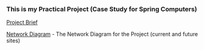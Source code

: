 ### This is my Practical Project (Case Study for Spring Computers)

[Project Brief](./Brief.md/)<br>

[Network Diagram](https://viewer.diagrams.net/?tags=%7B%7D&highlight=0000ff&edit=_blank&layers=1&nav=1&title=Assignment-Network#R7Z1Zc5s6FMc%2FjWfah3oQYn3M2naaNrn17TR5ylAj20ww8gV566e%2FwkYYJGJjzBaHTGdqBMi2%2Fj%2BOzjla3INX09Vn35pNvmMbuT1Zslc9eN2TZaDIci%2F8J9nrbYmuRQVj37Gji3YFA%2BcvigqlqHTu2ChIXUgwdokzSxcOseehIUmVWb6Pl%2BnLRthNv%2BvMGiOhYDC0XLH0t2OTybbUUKVd%2BRfkjCfsnYEUnZla7OKoIJhYNl4miuBND175GJPtq%2BnqCrlh47F22d53%2B8rZ%2BIP5yCN5bphIRPtXvVvd%2FhOYX%2FW%2FV9qj9c%2BnqJaF5c6jLxx9WLJmLUA%2F9yx8OV2NQ4n7QycY4v4QT2dzgvzg2fLs5xnyndkE%2BZYb9GfDHrwMXhAZht9fogcTMnXpS0BfzrDj0btuFvRDB1GZbQUTZEfXjhzXvcIu9jdvDiWoGaYeVkh8%2FIISZ0abv%2FgME4c26%2BUC%2BcShEt5Zf5D7gAOHONij5%2F5gQvA0ccGF64zDEwTPaKkVHQ1R%2BBFpAZ4T1%2FHomzK0wg8oNjtrQ1opWiWKIhk%2BIzxFxF%2FTS6KzECp9dXtT9FSYqrY9Xu4Y041t0SSBlx6xZEVUj%2BO6d8LTF5H2R3AgdxzUz4GsaRwHht4wB7DjoH4OFJO3B41zoHQcNMAB4O1B4%2F2CWpwDj7a%2F6zISptieuyjoQ6Arzx%2BoS%2FdCG%2Ffj89CdB7RRn3eXd5AccB50HhLdFCExVBESqFYEiX4YEuTZF6E3To887KG0rj6ee3YsIm0af%2F0YHvQNkx0%2FbY8hO75eJa%2B%2BXiePHqjRoV8sVGF%2FoxPLHyNymH5kp2IEUZpEw7PAINnwrMxHrkWcRTqyyFIjeoeHkPed8qpgHuJuglUS4Lk%2FRNF9yViAr0r0PGSuqm3jCFVtAIm%2FenFmjHKZWTlki4waHT0lzuxgCQ%2FWiQMelfrY2yp1uAd%2BY4wqUOjCeLDyMipWlZdRSo21Tly26TeCKig2K7J8SfTAe7Z5Ym8Xu0RH8yQLVUn12jyW03pDuBw0U%2FLbxEpgoXBXKhJad1cKqkji%2BU7kx3bO%2BB5nXJUEZ5x53gmQTSCCDJXXmT3JGQc5UnknG5nIzzrWzDA3DSSdtNhly%2B%2BmFTdXak5zxZ6pltgrxRSMjFbU9VeEqkDN9qpwkpGiGVqrPpB0Seps037bBFReaG2XZ0xiq2dYJ1iVdcqRWCyWK1B7zTlBGVbllx5cLexvwfh%2B6NrBi%2F9lNHlizlJbjAqQhc6rqBMk5BN0pTKjsq9pj7cpAfIXoU0JCPWBLN9%2BnuCAdLblQBLS1HnbYkiCZVGgyC4b%2Fj%2FFsmQCkKNTKZJQOtFTiQ0U6J3uPuUyUPuejsNuD2yXhRK6MMFXye32iJ4670FVbKHEnu8qCr8EUOlTSNJ0po1HRG%2FS0kRFggXgDcXUse3wbS6XE4egwczacLOkBlF4BkqwE7Iu8TkXJWNEK4MguYQRrUwZxBGt85cBQoOTAUhywzpo71AHReYfh%2BZ1EAfv3oEOJv88NG6WxJGEhygFd7YqiF2yAXRBBS1DBWBWpEJGhv4HIkvsv9DCwdIJI4Kz1QMaRl%2FnBIHiY6HFNqyWByMjuz3YhGznK4QCQUoFXQKiCrBeFcT4%2BifedhK34aTv6fmqAVgww9SQ9YwsWlWdxfWNe%2BM%2FDZ7Vu%2Fu7%2B8HPte2q4JOSY8ZNl0E9PXoBkOugFEnMclSVP81WPse8mU75010TnU%2BNNq98obkmsXIgrXJY%2FmAR2orepkSWYKZQ1UyzelWhg5n2liWooJnuG1SDM%2Fl501PASOOmalxF5SWnMulSC01NeY2unH1wS0Q0pP1Nn1dDTTlQUdUa5pgHUrmFqGVALpnH3usgtYQwWZHLQYyvSIE1IyaGAe8WMaNViGkSKAcxhbdidSNWaIZA1xOlvAmJq0itWcMcy4Y6DY%2FUkF%2FjVbWGhSPNbulXVVGpyg9byCz%2BqGHpVzYlOaLSbqFo6QtFNcCDAEQQqloomgmCliOA7EAo3SKwfAgbToZNY9BtKNIABhqQWoZBjjixw6B0DLQ0Bs13CiVPykysztV6qfmUxknrUaQ%2BSC9JAXo1Oe29nvbBlANztloS6ahchAL58c7cczO5EVYByIpDHe2tL0o4DStmNTqsSsaqUBbkfLBqV17mfLASZ86WhJUkn8xV5grPNvalzENtC51c2hAWHoSEXEWgZjor2wzodKNX6%2FSFvYNGh129do0unQ%2BeXVa7bVGrLEn8tOPG09pal9ZuYsW6BAUSmk5hsIo7EmolgfOxG09o6l1eu4muQZX7stoyEuSOhPpJgJJAQvNdQ5fdzhHyaLkj8nZlt4EiEFc4ZQRMkd6as0b6Wea4c8PFWruDqxK4zjLTnR%2BudmW6zw2uLt9dBqNyqxilfwKjhRdF6GJdNacV9S7rvad12Gqcwy5gu7Le%2FFKIeLXf0WsquGWCUKkXT0NMZ97OydxHtGzgkPA%2FkddoAX%2FeVfsJmEfYI9EvuckKO44qBhmxZLyeXwgnX2XumEnT%2FGYKPT5qjKfaJxniJSotbGQs7BEDnKsYwIS8qW5eDzG195ve5nhjgr1Yk%2FPUg0uzqhmL3CsT46vpjL6Nfq%2FX4Md%2Fq5%2B%2FFqb83cr4PcIfaEkLLubDF9fy7N0z8uEiCGiDTOmX%2F3iu8kCWE2GbbMpN6yMf9nO6rearmdyrcz5ERvqzqo3mM1Go4qcCOxRymQXA777bOAwlZxdL%2Bp2AXRyVzqdXt%2Ftu7iB93yPVkvBH3LwVFt3eJM4%2FsYqqW1Se2bAVhedlbOpc1k7TufDc16e%2FtTlpGjcnLd6h6Vg4dX5OWnWr5S8fZ4vHe31F7icOXLm%2F1sbn%2BwyfN44HadeDgk2LbqqZE8d1gvAEmWxORxshSngUlyU85WDrKY%2Bwvz3rhP%2BP5t4w7M9ob0XWrznOrdi1T%2BgQM%2FB%2BvY9kjzgTNSPOlCU1axNFXv4cnSQ93P2Q%2B5aL0OEJd0YMr%2Fgf) - The Network Diagram for the Project (current and future sites) <br>

